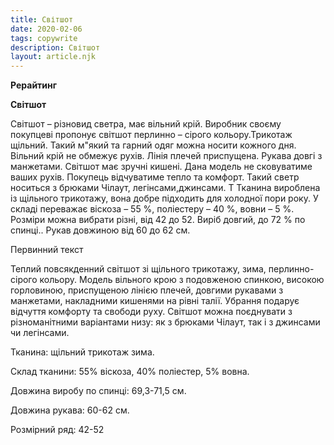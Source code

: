 ```yaml
---
title: Світшот
date: 2020-02-06
tags: copywrite
description: Світшот
layout: article.njk
---
```


**Рерайтинг**

**Світшот**

Світшот – різновид светра, має вільний крій. Виробник своєму покупцеві пропонує світшот перлинно – сірого кольору.Трикотаж щільний.
Такий м"який та гарний одяг можна носити кожного дня. Вільний крій не обмежує рухів. Лінія плечей приспущена. Рукава довгі з манжетами. Світшот має зручні кишені. 
Дана модель не сковуватиме ваших рухів. Покупець відчуватиме тепло та комфорт. 
Такий светр носиться  з брюками Чілаут, легінсами,джинсами.  Т
Тканина вироблена із щільного трикотажу, вона добре підходить для холодної пори року. У складі переважає віскоза – 55 %, поліестеру – 40 %, вовни – 5 %. Розміри можна вибрати різні, від 42 до 52. 
Виріб довгий, до 72 % по спинці.. Рукав довжиною від 60 до 62 см.


Первинний текст

Теплий повсякденний світшот зі щільного трикотажу, зима, перлинно-сірого кольору. Модель вільного крою з подовженою спинкою, високою горловиною, приспущеною лінією плечей, довгими рукавами з манжетами, накладними кишенями на рівні талії. Убрання подарує відчуття комфорту та свободи руху. Світшот можна поєднувати з різноманітними варіантами низу: як з брюками Чілаут, так і з джинсами чи легінсами.

Тканина: щільний трикотаж зима.

Склад тканини: 55% віскоза, 40% поліестер, 5% вовна.

Довжина виробу по спинці: 69,3-71,5 см.

Довжина рукава: 60-62 см.

Розмірний ряд: 42-52


